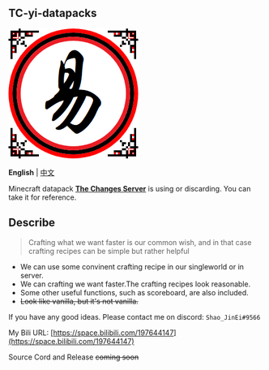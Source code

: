 TC-yi-datapacks
--------
![The Changes Server logo](https://github.com/Shao-JinEi/TC-yi-datapacks/blob/main/server-logo.png)

**English** | [中文](https://github.com/Shao-JinEi/TC-yi-datapacks/blob/main/README_zh_cn.md)

Minecraft datapack [**The Changes Server**](https://space.bilibili.com/1131480381/) is using or discarding.
You can take it for reference.

## Describe
>Crafting what we want faster is our common wish, and in that case crafting recipes can be simple but rather helpful
  - We can use some convinent crafting recipe in our singleworld or in server.
  - We can crafting we want faster.The crafting recipes look reasonable.
  - Some other useful functions, such as scoreboard, are also included.
  - ~~Look like vanilla, but it's not vanilla.~~

If you have any good ideas.
Please contact me on discord: `Shao_JinEi#9566`

My Bili URL: [https://space.bilibili.com/197644147](https://space.bilibili.com/197644147)

Source Cord and Release ~~coming soon~~
